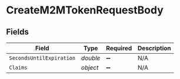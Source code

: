 # CreateM2MTokenRequestBody


## Fields

| Field                    | Type                     | Required                 | Description              |
| ------------------------ | ------------------------ | ------------------------ | ------------------------ |
| `SecondsUntilExpiration` | *double*                 | :heavy_minus_sign:       | N/A                      |
| `Claims`                 | *object*                 | :heavy_minus_sign:       | N/A                      |